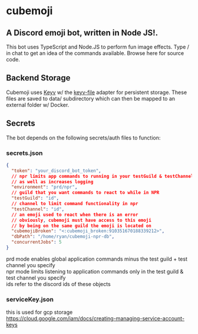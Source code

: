# cubemoji
A Discord emoji bot, written in Node JS!.
---
This bot uses TypeScript and Node.JS to perform fun image effects. Type / in chat to get an idea of the commands available. Browse here for source code.

Backend Storage
---------------
Cubemoji uses [Keyv](https://www.npmjs.com/package/keyv) w/ the [keyv-file](https://github.com/zaaack/keyv-file) adapter for persistent storage. These files are saved to data/ subdirectory which can then be mapped to an external folder w/ Docker.

Secrets
-------
The bot depends on the following secrets/auth files to function:

### secrets.json
```json
{
  "token": "your_discord_bot_token",
  // npr limits app commands to running in your testGuild & testChannel
  // as well as increases logging
  "environment": "prd/npr", 
  // guild that you want commands to react to while in NPR
  "testGuild": "id",
  // channel to limit command functionality in npr
  "testChannel": "id",
  // an emoji used to react when there is an error
  // obviously, cubemoji must have access to this emoji
  // by being on the same guild the emoji is located on
  "cubemojiBroken": "<:cubemoji_broken:910351670188339212>", 
  "dbPath": "/home/ryan/cubemoji-npr-db",
  "concurrentJobs": 5
}
```
prd mode enables global application commands minus the test guild + test channel you specify  
npr mode limits listening to application commands only in the test guild & test channel you specify  
ids refer to the discord ids of these objects

### serviceKey.json  
this is used for gcp storage  
https://cloud.google.com/iam/docs/creating-managing-service-account-keys